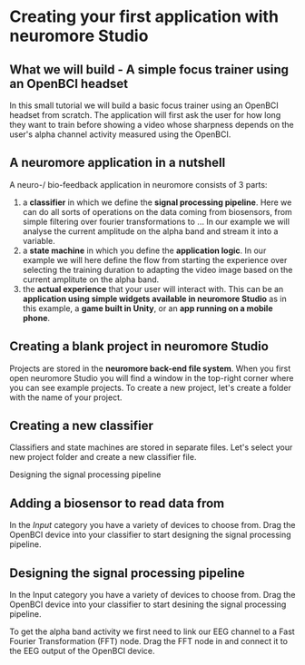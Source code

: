 # Creating your first application with neuromore Studio

## What we will build - A simple focus trainer using an OpenBCI headset

In this small tutorial we will build a basic focus trainer using an OpenBCI headset from scratch. The application will first ask the user for how long they want to train before showing a video whose sharpness depends on the user's alpha channel activity measured using the OpenBCI.

## A neuromore application in a nutshell

A neuro-/ bio-feedback application in neuromore consists of 3 parts:

1. a **classifier** in which we define the **signal processing pipeline**. Here we can do all sorts of operations on the data coming from biosensors, from simple filtering over fourier transformations to ... In our example we will analyse the current amplitude on the alpha band and stream it into a variable.
2. a **state machine** in which you define the **application logic**. In our example we will here define the flow from starting the experience over selecting the training duration to adapting the video image based on the current amplitute on the alpha band.
3. the **actual experience** that your user will interact with. This can be an **application using simple widgets available in neuromore Studio** as in this example, a **game built in Unity**, or an **app running on a mobile phone**.

## Creating a blank project in neuromore Studio

Projects are stored in the **neuromore back-end file system**. When you first open neuromore Studio you will find a window in the top-right corner where you can see example projects.
To create a new project, let's create a folder with the name of your project.

## Creating a new classifier

Classifiers and state machines are stored in separate files. Let's select your new project folder and create a new classifier file.

Designing the signal processing pipeline

## Adding a biosensor to read data from

In the _Input_ category you have a variety of devices to choose from. Drag the OpenBCI device into your classifier to start designing the signal processing pipeline.

## Designing the signal processing pipeline

In the Input category you have a variety of devices to choose from. Drag the OpenBCI device into your classifier to start desining the signal processing pipeline.

To get the alpha band activity we first need to link our EEG channel to a Fast Fourier Transformation (FFT) node. Drag the FFT node in and connect it to the EEG output of the OpenBCI device.

